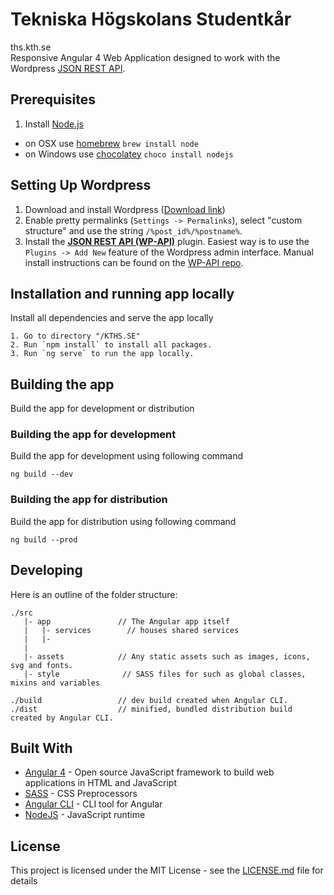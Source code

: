 # Tekniska Högskolans Studentkår
ths.kth.se  
Responsive Angular 4 Web Application designed to work with the Wordpress [JSON REST API](http://wp-api.org).   

## Prerequisites

1. Install [Node.js](http://nodejs.org)
 - on OSX use [homebrew](http://brew.sh) `brew install node`
 - on Windows use [chocolatey](https://chocolatey.org/) `choco install nodejs`
 
 ## Setting Up Wordpress

1. Download and install Wordpress ([Download link](https://wordpress.org/download/))
2. Enable pretty permalinks (`Settings -> Permalinks`), select "custom structure" and use the string `/%post_id%/%postname%`.
3. Install the [**JSON REST API (WP-API)**](https://wordpress.org/plugins/json-rest-api/) plugin. Easiest way is to use the `Plugins -> Add New` feature of the Wordpress
admin interface. Manual install instructions can be found on the [WP-API repo](https://github.com/WP-API/WP-API#installation).

## Installation and running app locally  
Install all dependencies and serve the app locally
```
1. Go to directory "/KTHS.SE"  
2. Run `npm install` to install all packages.  
3. Run `ng serve` to run the app locally.  
```

## Building the app
Build the app for development or distribution

### Building the app for development
Build the app for development using following command
```
ng build --dev  
```

### Building the app for distribution
Build the app for distribution using following command
```
ng build --prod  
```

## Developing

Here is an outline of the folder structure:

```
./src
   |- app               // The Angular app itself
   |   |- services        // houses shared services
   |   |- 
   |
   |- assets            // Any static assets such as images, icons, svg and fonts.
   |- style              // SASS files for such as global classes, mixins and variables

./build                 // dev build created when Angular CLI.
./dist                  // minified, bundled distribution build created by Angular CLI.
```
## Built With

* [Angular 4](http://angularjs.blogspot.se/2017/03/angular-400-now-available.html) - Open source JavaScript framework to build web applications in HTML and JavaScript
* [SASS](http://sass-lang.com/) - CSS Preprocessors
* [Angular CLI](https://cli.angular.io/) - CLI tool for Angular
* [NodeJS](https://nodejs.org/en/) - JavaScript runtime

## License

This project is licensed under the MIT License - see the [LICENSE.md](LICENSE.md) file for details
